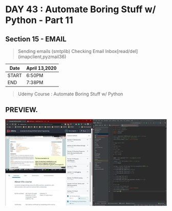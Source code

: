 # DAY 43 : Automate Boring Stuff w/ Python - Part 11

## Section 15 - EMAIL
> Sending emails (smtplib)
> Checking Email Inbox[read/del] (imapclient,pyzmail36)


| Date | April 13,2020 |
| ------ | ------ |
| START |6:50PM |
| END | 7:38PM |


> Udemy Course : Automate Boring Stuff w/ Python

## PREVIEW.
![Preview](Untitled.jpg)

